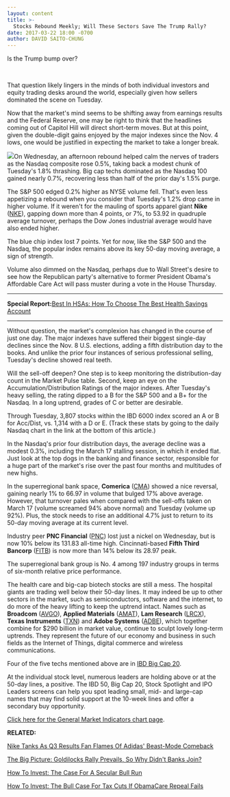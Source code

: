 ```yaml
---
layout: content
title: >-
  Stocks Rebound Meekly; Will These Sectors Save The Trump Rally?
date: 2017-03-22 18:00 -0700
author: DAVID SAITO-CHUNG
---
```









Is the Trump bump over?


 


That question likely lingers in the minds of both individual investors and equity trading desks around the world, especially given how sellers dominated the scene on Tuesday.


Now that the market's mind seems to be shifting away from earnings results and the Federal Reserve, one may be right to think that the headlines coming out of Capitol Hill will direct short-term moves. But at this point, given the double-digit gains enjoyed by the major indexes since the Nov. 4 lows, one would be justified in expecting the market to take a longer break.


![](https://www.investors.com/wp-content/uploads/2017/03/MP032217-168x300.png)On Wednesday, an afternoon rebound helped calm the nerves of traders as the Nasdaq composite rose 0.5%, taking back a modest chunk of Tuesday's 1.8% thrashing. Big cap techs dominated as the Nasdaq 100 gained nearly 0.7%, recovering less than half of the prior day's 1.5% purge.


The S&P 500 edged 0.2% higher as NYSE volume fell. That's even less appetizing a rebound when you consider that Tuesday's 1.2% drop came in higher volume. If it weren't for the mauling of sports apparel giant **Nike** ([NKE](https://research.investors.com/quote.aspx?symbol=NKE)), gapping down more than 4 points, or 7%, to 53.92 in quadruple average turnover, perhaps the Dow Jones industrial average would have also ended higher.


The blue chip index lost 7 points. Yet for now, like the S&P 500 and the Nasdaq, the popular index remains above its key 50-day moving average, a sign of strength.


Volume also dimmed on the Nasdaq, perhaps due to Wall Street's desire to see how the Republican party's alternative to former President Obama's Affordable Care Act will pass muster during a vote in the House Thursday.




---


**Special Report:**[Best In HSAs: How To Choose The Best Health Savings Account](https://www.investors.com/news/special-reports/best-in-hsas-how-to-choose-and-use-a-health-savings-account/)




---


Without question, the market's complexion has changed in the course of just one day. The major indexes have suffered their biggest single-day declines since the Nov. 8 U.S. elections, adding a fifth distribution day to the books. And unlike the prior four instances of serious professional selling, Tuesday's decline showed real teeth.


Will the sell-off deepen? One step is to keep monitoring the distribution-day count in the Market Pulse table. Second, keep an eye on the Accumulation/Distribution Ratings of the major indexes. After Tuesday's heavy selling, the rating dipped to a B for the S&P 500 and a B+ for the Nasdaq. In a long uptrend, grades of C or better are desirable.


Through Tuesday, 3,807 stocks within the IBD 6000 index scored an A or B for Acc/Dist, vs. 1,314 with a D or E. (Track these stats by going to the daily Nasdaq chart in the link at the bottom of this article.)


In the Nasdaq's prior four distribution days, the average decline was a modest 0.3%, including the March 17 stalling session, in which it ended flat.
Just look at the top dogs in the banking and finance sector, responsible for a huge part of the market's rise over the past four months and multitudes of new highs.


In the superregional bank space, **Comerica** ([CMA](https://research.investors.com/quote.aspx?symbol=CMA)) showed a nice reversal, gaining nearly 1% to 66.97 in volume that bulged 17% above average. However, that turnover pales when compared with the sell-offs taken on March 17 (volume screamed 94% above normal) and Tuesday (volume up 92%). Plus, the stock needs to rise an additional 4.7% just to return to its 50-day moving average at its current level.


Industry peer **PNC Financial** ([PNC](https://research.investors.com/quote.aspx?symbol=PNC)) lost just a nickel on Wednesday, but is now 10% below its 131.83 all-time high. Cincinnati-based **Fifth Third Bancorp** ([FITB](https://research.investors.com/quote.aspx?symbol=FITB)) is now more than 14% below its 28.97 peak.


The superregional bank group is No. 4 among 197 industry groups in terms of six-month relative price performance.


The health care and big-cap biotech stocks are still a mess. The hospital giants are trading well below their 50-day lines. It may indeed be up to other sectors in the market, such as semiconductors, software and the internet, to do more of the heavy lifting to keep the uptrend intact.
Names such as **Broadcom** ([AVGO](https://research.investors.com/quote.aspx?symbol=AVGO)), **Applied Materials** ([AMAT](https://research.investors.com/quote.aspx?symbol=AMAT)), **Lam Research** ([LRCX](https://research.investors.com/quote.aspx?symbol=LRCX)), **Texas Instruments** ([TXN](https://research.investors.com/quote.aspx?symbol=TXN)) and **Adobe Systems** ([ADBE](https://research.investors.com/quote.aspx?symbol=ADBE)), which together combine for $290 billion in market value, continue to sculpt lovely long-term uptrends. They represent the future of our economy and business in such fields as the Internet of Things, digital commerce and wireless communications.


Four of the five techs mentioned above are in [IBD Big Cap 20](http://research.investors.com/stock-lists/big-cap-20/).


At the individual stock level, numerous leaders are holding above or at the 50-day lines, a positive. The IBD 50, Big Cap 20, Stock Spotlight and IPO Leaders screens can help you spot leading small, mid- and large-cap names that may find solid support at the 10-week lines and offer a secondary buy opportunity.


[Click here for the General Market Indicators chart page](https://www.investors.com/wp-content/uploads/2017/03/IBD2203152943GMI.pdf).


**RELATED:**


[Nike Tanks As Q3 Results Fan Flames Of Adidas' Beast-Mode Comeback](https://www.investors.com/news/nike-tanks-as-q3-results-fan-flames-of-adidas-beast-mode-comeback/)


[The Big Picture: Goldilocks Rally Prevails, So Why Didn't Banks Join?](https://www.investors.com/market-trend/the-big-picture/the-goldilocks-rally-prevails-why-didnt-banks-rise-with-the-cyclicals/)


[How To Invest: The Case For A Secular Bull Run](https://www.investors.com/news/trump-win-stocks-rise-new-bull-market/)


[How To Invest: The Bull Case For Tax Cuts If ObamaCare Repeal Fails](https://www.investors.com/politics/policy-analysis/markets-may-be-wrong-obamacare-repeal-failure-may-speed-up-tax-cuts/)


 




